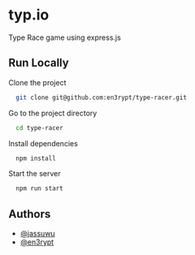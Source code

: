 
# typ.io
Type Race game using express.js

## Run Locally

Clone the project

```bash
  git clone git@github.com:en3rypt/type-racer.git
```

Go to the project directory

```bash
  cd type-racer
```

Install dependencies

```bash
  npm install
```

Start the server

```bash
  npm run start
```


## Authors

- [@jassuwu](https://www.github.com/jassuwu)
- [@en3rypt](https://www.github.com/en3rypt)

